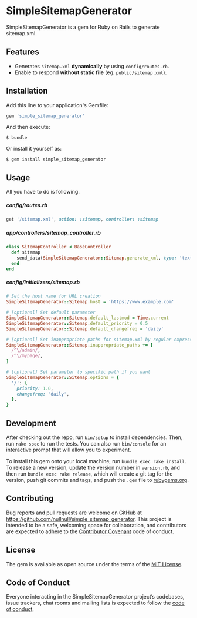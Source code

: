 # SimpleSitemapGenerator

SimpleSitemapGenerator is a gem for Ruby on Rails to generate sitemap.xml.

## Features

* Generates `sitemap.xml` **dynamically** by using `config/routes.rb`.
* Enable to respond **without static file** (eg. `public/sitemap.xml`).

## Installation

Add this line to your application's Gemfile:

```ruby
gem 'simple_sitemap_generator'
```

And then execute:

    $ bundle

Or install it yourself as:

    $ gem install simple_sitemap_generator

## Usage
All you have to do is following.

##### config/routes.rb
```ruby
get '/sitemap.xml', action: :sitemap, controller: :sitemap
```

##### app/controllers/sitemap_controller.rb
```ruby
class SitemapController < BaseController
  def sitemap
    send_data(SimpleSitemapGenerator::Sitemap.generate_xml, type: 'text/xml')
  end
end
```

##### config/initializers/sitemap.rb
```ruby
# Set the host name for URL creation
SimpleSitemapGenerator::Sitemap.host = 'https://www.example.com'

# [optional] Set default parameter
SimpleSitemapGenerator::Sitemap.default_lastmod = Time.current
SimpleSitemapGenerator::Sitemap.default_priority = 0.5
SimpleSitemapGenerator::Sitemap.default_changefreq = 'daily'

# [optional] Set inappropriate paths for sitemap.xml by regular expression
SimpleSitemapGenerator::Sitemap.inappropriate_paths += [
  /^\/admin/,
  /^\/mypage/,
]

# [optional] Set parameter to specific path if you want
SimpleSitemapGenerator::Sitemap.options = {
  '/': {
    priority: 1.0,
    changefreq: 'daily',
  },
}
```


## Development

After checking out the repo, run `bin/setup` to install dependencies. Then, run `rake spec` to run the tests. You can also run `bin/console` for an interactive prompt that will allow you to experiment.

To install this gem onto your local machine, run `bundle exec rake install`. To release a new version, update the version number in `version.rb`, and then run `bundle exec rake release`, which will create a git tag for the version, push git commits and tags, and push the `.gem` file to [rubygems.org](https://rubygems.org).

## Contributing

Bug reports and pull requests are welcome on GitHub at https://github.com/nullnull/simple_sitemap_generator. This project is intended to be a safe, welcoming space for collaboration, and contributors are expected to adhere to the [Contributor Covenant](http://contributor-covenant.org) code of conduct.

## License

The gem is available as open source under the terms of the [MIT License](http://opensource.org/licenses/MIT).

## Code of Conduct

Everyone interacting in the SimpleSitemapGenerator project’s codebases, issue trackers, chat rooms and mailing lists is expected to follow the [code of conduct](https://github.com/[USERNAME]/simple_sitemap_generator/blob/master/CODE_OF_CONDUCT.md).
